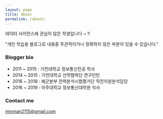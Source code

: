 ```yaml
---
layout: page
title: About
permalink: /about/
---
```


데이터 사이언스에 관심이 많은 학생입니다 ~ !!

"개인 학습용 블로그로 내용중 주관적이거나 정확하지 않은 부분이 있을 수 있습니다."

### Blogger bio

- 2011 ~ 2015 : 가천대학교 정보통신전공 학사
- 2014 ~ 2015 : 가천대학교 산학협력단 연구인턴
- 2016 ~ 2018 : 해군본부 전력분석시험평가단 작전지원분석담당
- 2016 ~ 2019 : 아주대학교 정보통신대학원 석사

### Contact me

[minman2115@gmail.com](mailto:email@domain.com)

